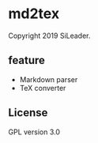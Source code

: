 # md2tex

Copyright 2019 SiLeader.

## feature
+ Markdown parser
+ TeX converter

## License
GPL version 3.0
